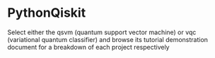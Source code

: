 # PythonQiskit

Select either the qsvm (quantum support vector machine) or vqc (variational quantum classifier) and browse its tutorial demonstration document for a breakdown of each project respectively
